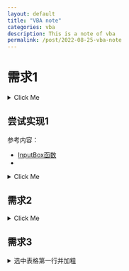 ```yaml
---
layout: default
title: "VBA note"
categories: vba
description: This is a note of vba
permalink: /post/2022-08-25-vba-note
---
```

# 需求1

<details><summary>Click Me</summary>

<pre><code>
需求：
  输入行列，创建表格
  表格格式为：
    表格宽度：100%
    对齐方式：居中
    边框：上下宽度1.5磅，中线宽度0.5磅，左右宽度：无
    单元格垂直对齐方式：居中
  字体样式：
    中文字体：宋体
    英文字体：Times New Roman
    字号：五号（10.5）
    段落：
      对齐方式：居中
      大纲级别：正文文本
      缩进：无
      间距：单倍行距
</code></pre>

</details>


## 尝试实现1
参考内容：
- [InputBox函数](https://docs.microsoft.com/zh-cn/office/vba/language/reference/user-interface-help/inputbox-function)
- 
<details><summary>Click Me</summary>

<pre><code>
Sub testTable()
'
' testTable 宏
'
'
    Dim MessageRows, MessageColumns, Title, Default
    Dim RowsNumber, ColumnsNumber As Long
    MessageRows = "输入行"
    MessageColumns = "输入列"
    Title = "新建表格"
    Default = "1"    

    RowsNumber = Val(InputBox(Message, Title, Default))
    ColummNumber = Val(InputBox(Message, Title, Default))
    
      
    If RowsNumber & ColumnsNumber <> 0 Then
          
    
    ActiveDocument.Tables.Add Range:=Selection.Range, NumRows:=RowsNumber, NumColumns:= _
        ColummNumber, DefaultTableBehavior:=wdWord9TableBehavior, AutoFitBehavior:= _
        wdAutoFitFixed
    With Selection.Tables(1)
        If .Style <> "网格型" Then
            .Style = "网格型"
        End If
        .ApplyStyleHeadingRows = True
        .ApplyStyleLastRow = False
        .ApplyStyleFirstColumn = True
        .ApplyStyleLastColumn = False
        .ApplyStyleRowBands = True
        .ApplyStyleColumnBands = False
    End With
    
    End If
    
    With Selection.ParagraphFormat
        .LeftIndent = InchesToPoints(0)
        .RightIndent = InchesToPoints(0)
        .SpaceBefore = 0
        .SpaceBeforeAuto = False
        .SpaceAfter = 0
        .SpaceAfterAuto = False
        .LineSpacingRule = wdLineSpaceSingle
        .Alignment = wdAlignParagraphCenter
        .WidowControl = True
        .KeepWithNext = False
        .KeepTogether = False
        .PageBreakBefore = False
        .NoLineNumber = False
        .Hyphenation = True
        .FirstLineIndent = InchesToPoints(0)
        .OutlineLevel = wdOutlineLevelBodyText
        .CharacterUnitLeftIndent = 0
        .CharacterUnitRightIndent = 0
        .CharacterUnitFirstLineIndent = 0
        .LineUnitBefore = 0
        .LineUnitAfter = 0
        .MirrorIndents = False
        .TextboxTightWrap = wdTightNone
        .CollapsedByDefault = False
        .AutoAdjustRightIndent = True
        .DisableLineHeightGrid = False
        .FarEastLineBreakControl = True
        .WordWrap = True
        .HangingPunctuation = True
        .HalfWidthPunctuationOnTopOfLine = False
        .AddSpaceBetweenFarEastAndAlpha = True
        .AddSpaceBetweenFarEastAndDigit = True
        .BaseLineAlignment = wdBaselineAlignAuto
    End With
    Selection.Tables(1).Rows.Alignment = wdAlignRowCenter
    Selection.Tables(1).PreferredWidthType = wdPreferredWidthPercent
    Selection.Tables(1).PreferredWidth = 0
    Selection.Cells.VerticalAlignment = wdCellAlignVerticalCenter
    With Selection.Tables(1)
        .Borders(wdBorderLeft).LineStyle = wdLineStyleNone
        .Borders(wdBorderRight).LineStyle = wdLineStyleNone
        With .Borders(wdBorderTop)
            .LineStyle = wdLineStyleSingle
            .LineWidth = wdLineWidth150pt
            .Color = wdColorAutomatic
        End With
        With .Borders(wdBorderBottom)
            .LineStyle = wdLineStyleSingle
            .LineWidth = wdLineWidth150pt
            .Color = wdColorAutomatic
        End With
        With .Borders(wdBorderHorizontal)
            .LineStyle = wdLineStyleSingle
            .LineWidth = wdLineWidth050pt
            .Color = wdColorAutomatic
        End With
        With .Borders(wdBorderVertical)
            .LineStyle = wdLineStyleSingle
            .LineWidth = wdLineWidth050pt
            .Color = wdColorAutomatic
        End With
        .Borders(wdBorderDiagonalDown).LineStyle = wdLineStyleNone
        .Borders(wdBorderDiagonalUp).LineStyle = wdLineStyleNone
        .Borders.Shadow = False
    End With
    With Options
        .DefaultBorderLineStyle = wdLineStyleSingle
        .DefaultBorderLineWidth = wdLineWidth150pt
        .DefaultBorderColor = wdColorAutomatic
    End With
    Selection.Font.Name = "宋体"
    Selection.Font.Name = "Times New Roman"
    Selection.Font.Size = 10
End Sub
</code></pre>
</details>

## 需求2
<details><summary>Click Me</summary>

<pre><code>
需求：
  全文调整格式：
  全选文档，将表格内的文档设置为四号字体（即12号字体），将表格中的表格设置为五号字体（即10.5号字体）
  全文字体格式：中文字体：宋体
		西文字体：Times New Roman
  正文格式：小四 1.5倍行距 大纲级别：正文文本 缩进：首行缩进2字符 对齐方式：两端对齐
  表格格式：
    表头格式：单倍行距 小四 加粗 居中 无缩进 
	表头自动排序并标序：自动获取表头的序号，并按顺便进行排序
    表内格式：单倍行距 五号 标题加粗（首行） 居中 无缩进 
	表格边框：上下宽度1.5磅，中线宽度0.5磅，左右无边框
	表格宽度：100%
	垂直对齐方式：居中
</code></pre>
</details>



## 需求3
<details><summary>选中表格第一行并加粗</summary>

<pre><code>
需求：
  当光标或者全选本表格时，选中该表格的第一行，并使其加粗
</code></pre>
</details>
